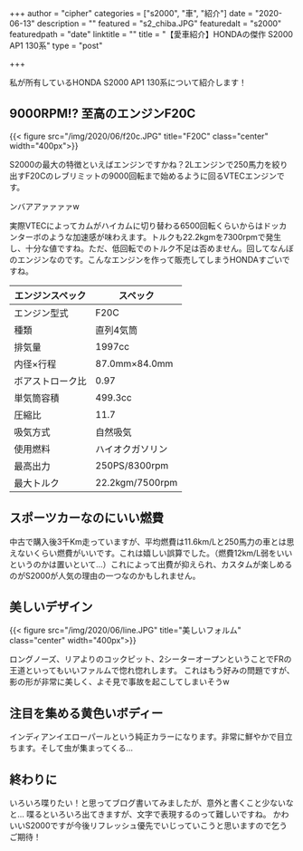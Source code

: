 +++
author = "cipher"
categories = ["s2000", "車", "紹介"]
date = "2020-06-13"
description = ""
featured = "s2_chiba.JPG"
featuredalt = "s2000"
featuredpath = "date"
linktitle = ""
title = "【愛車紹介】HONDAの傑作 S2000 AP1 130系"
type = "post"

+++

私が所有しているHONDA S2000 AP1 130系について紹介します！

## 9000RPM!? 至高のエンジンF20C
{{< figure src="/img/2020/06/f20c.JPG" title="F20C" class="center" width="400px">}}

S2000の最大の特徴といえばエンジンですかね？2Lエンジンで250馬力を絞り出すF20Cのレブリミットの9000回転まで始めるように回るVTECエンジンです。

ンバアアァァァァw

実際VTECによってカムがハイカムに切り替わる6500回転くらいからはドッカンターボのような加速感が味わえます。トルクも22.2kgmを7300rpmで発生し、十分な値ですね。ただ、低回転でのトルク不足は否めません。回してなんぼのエンジンなのです。こんなエンジンを作って販売してしまうHONDAすごいですね。

|エンジンスペック|スペック|
|---|---|
|エンジン型式|F20C|
|種類|直列4気筒|
|排気量|1997cc|
|内径×行程|87.0mm×84.0mm|
|ボアストローク比|0.97|
|単気筒容積|499.3cc|
|圧縮比|11.7|
|吸気方式|自然吸気|
|使用燃料|ハイオクガソリン|
|最高出力|250PS/8300rpm|
|最大トルク|22.2kgm/7500rpm|

## スポーツカーなのにいい燃費
中古で購入後3千Km走っていますが、平均燃費は11.6km/Lと250馬力の車とは思えないくらい燃費がいいです。これは嬉しい誤算でした。（燃費12km/L弱をいいというのかは置いといて...）これによって出費が抑えられ、カスタムが楽しめるのがS2000が人気の理由の一つなのかもしれません。

## 美しいデザイン
{{< figure src="/img/2020/06/line.JPG" title="美しいフォルム" class="center" width="400px">}}

ロングノーズ、リアよりのコックピット、2シーターオープンということでFRの王道といってもいいファルムで惚れ惚れします。
これはもう好みの問題ですが、影の形が非常に美しく、よそ見で事故を起こしてしまいそうw

## 注目を集める黄色いボディー
インディアンイエローパールという純正カラーになります。非常に鮮やかで目立ちます。そして虫が集まってくる...

## 終わりに
いろいろ喋りたい！と思ってブログ書いてみましたが、意外と書くこと少ないなと... 喋るといろいろ出てきますが、文字で表現するのって難しいですね。
かわいいS2000ですが今後リフレッシュ優先でいじっていこうと思いますので乞うご期待！